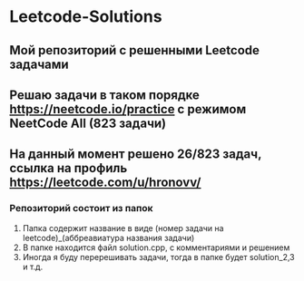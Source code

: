 # Leetcode-Solutions

## Мой репозиторий с решенными Leetcode задачами

## Решаю задачи в таком порядке https://neetcode.io/practice с режимом NeetCode All (823 задачи)

## На данный момент решено 26/823 задач, ссылка на профиль https://leetcode.com/u/hronovv/

### Репозиторий состоит из папок

1. Папка содержит название в виде (номер задачи на leetcode)_(аббреавиатура названия задачи)
2. В папке находится файл solution.cpp, с комментариями и решением
3. Иногда я буду перерешивать задачи, тогда в папке будет solution_2,3 и т.д.
